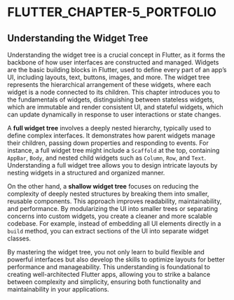 # FLUTTER_CHAPTER-5_PORTFOLIO

## Understanding the Widget Tree

Understanding the widget tree is a crucial concept in Flutter, as it forms the backbone of how user interfaces are constructed and managed. Widgets are the basic building blocks in Flutter, used to define every part of an app’s UI, including layouts, text, buttons, images, and more. The widget tree represents the hierarchical arrangement of these widgets, where each widget is a node connected to its children. This chapter introduces you to the fundamentals of widgets, distinguishing between stateless widgets, which are immutable and render consistent UI, and stateful widgets, which can update dynamically in response to user interactions or state changes.

A **full widget tree** involves a deeply nested hierarchy, typically used to define complex interfaces. It demonstrates how parent widgets manage their children, passing down properties and responding to events. For instance, a full widget tree might include a `Scaffold` at the top, containing `AppBar`, `Body`, and nested child widgets such as `Column`, `Row`, and `Text`. Understanding a full widget tree allows you to design intricate layouts by nesting widgets in a structured and organized manner.

On the other hand, a **shallow widget tree** focuses on reducing the complexity of deeply nested structures by breaking them into smaller, reusable components. This approach improves readability, maintainability, and performance. By modularizing the UI into smaller trees or separating concerns into custom widgets, you create a cleaner and more scalable codebase. For example, instead of embedding all UI elements directly in a `build` method, you can extract sections of the UI into separate widget classes.

By mastering the widget tree, you not only learn to build flexible and powerful interfaces but also develop the skills to optimize layouts for better performance and manageability. This understanding is foundational to creating well-architected Flutter apps, allowing you to strike a balance between complexity and simplicity, ensuring both functionality and maintainability in your applications.
